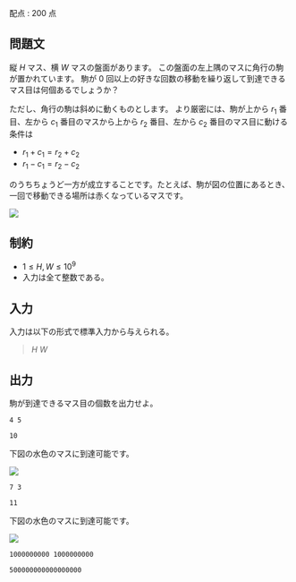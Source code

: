 配点 : $200$ 点

## 問題文

縦 $H$ マス、横 $W$ マスの盤面があります。
この盤面の左上隅のマスに角行の駒が置かれています。
駒が $0$ 回以上の好きな回数の移動を繰り返して到達できるマス目は何個あるでしょうか？

ただし、角行の駒は斜めに動くものとします。
より厳密には、駒が上から $r_1$ 番目、左から $c_1$ 番目のマスから上から $r_2$ 番目、左から $c_2$ 番目のマス目に動ける条件は

- $r_1 + c_1 = r_2 + c_2$
- $r_1 - c_1 = r_2 - c_2$

のうちちょうど一方が成立することです。たとえば、駒が図の位置にあるとき、一回で移動できる場所は赤くなっているマスです。

![](https://img.atcoder.jp/panasonic2020/943f3f8428e6f8328924ff99681c932b.png)

## 制約

- $1 \leq H, W \leq 10^9$
- 入力は全て整数である。

## 入力

入力は以下の形式で標準入力から与えられる。

> $H \ W$

## 出力

駒が到達できるマス目の個数を出力せよ。

```input1
4 5
```

```output1
10
```

下図の水色のマスに到達可能です。

![](https://img.atcoder.jp/panasonic2020/b218e01560fe6e40e7d082ca57a64e6e.png)

```input2
7 3
```

```output2
11
```

下図の水色のマスに到達可能です。

![](https://img.atcoder.jp/panasonic2020/088830f8a244d99a9f95d20bf9a8d336.png)

```input3
1000000000 1000000000
```

```output3
500000000000000000
```